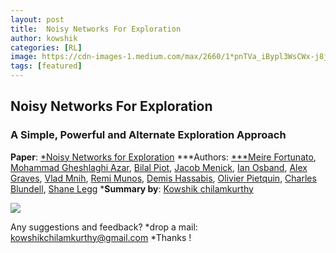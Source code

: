 ```yaml
---
layout: post
title:  Noisy Networks For Exploration
author: kowshik
categories: [RL]
image: https://cdn-images-1.medium.com/max/2660/1*pnTVa_iBypl3WsCWx-j8jA.png
tags: [featured]
---
```


## Noisy Networks For Exploration

### A Simple, Powerful and Alternate Exploration Approach

**Paper**: [*Noisy Networks for Exploration](https://arxiv.org/abs/1706.10295)
***Authors: [***Meire Fortunato](https://arxiv.org/search/cs?searchtype=author&query=Fortunato%2C+M), [Mohammad Gheshlaghi Azar](https://arxiv.org/search/cs?searchtype=author&query=Azar%2C+M+G), [Bilal Piot](https://arxiv.org/search/cs?searchtype=author&query=Piot%2C+B), [Jacob Menick](https://arxiv.org/search/cs?searchtype=author&query=Menick%2C+J), [Ian Osband](https://arxiv.org/search/cs?searchtype=author&query=Osband%2C+I), [Alex Graves](https://arxiv.org/search/cs?searchtype=author&query=Graves%2C+A), [Vlad Mnih](https://arxiv.org/search/cs?searchtype=author&query=Mnih%2C+V), [Remi Munos](https://arxiv.org/search/cs?searchtype=author&query=Munos%2C+R), [Demis Hassabis](https://arxiv.org/search/cs?searchtype=author&query=Hassabis%2C+D), [Olivier Pietquin](https://arxiv.org/search/cs?searchtype=author&query=Pietquin%2C+O), [Charles Blundell](https://arxiv.org/search/cs?searchtype=author&query=Blundell%2C+C), [Shane Legg](https://arxiv.org/search/cs?searchtype=author&query=Legg%2C+S)
***Summary by**: [Kowshik chilamkurthy](undefined)

![](https://cdn-images-1.medium.com/max/2660/1*pnTVa_iBypl3WsCWx-j8jA.png)

Any suggestions and feedback? 
*drop a mail: kowshikchilamkurthy@gmail.com
*Thanks !
